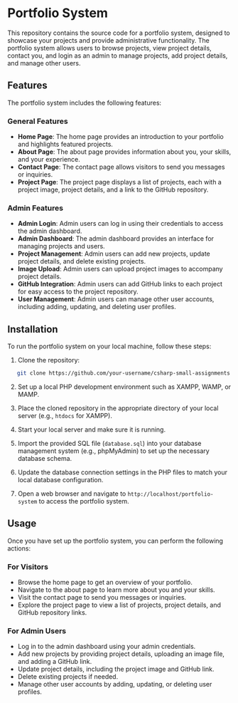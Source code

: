 # Portfolio System

This repository contains the source code for a portfolio system, designed to showcase your projects and provide administrative functionality. The portfolio system allows users to browse projects, view project details, contact you, and login as an admin to manage projects, add project details, and manage other users.

## Features

The portfolio system includes the following features:

### General Features

- **Home Page**: The home page provides an introduction to your portfolio and highlights featured projects.
- **About Page**: The about page provides information about you, your skills, and your experience.
- **Contact Page**: The contact page allows visitors to send you messages or inquiries.
- **Project Page**: The project page displays a list of projects, each with a project image, project details, and a link to the GitHub repository.

### Admin Features

- **Admin Login**: Admin users can log in using their credentials to access the admin dashboard.
- **Admin Dashboard**: The admin dashboard provides an interface for managing projects and users.
- **Project Management**: Admin users can add new projects, update project details, and delete existing projects.
- **Image Upload**: Admin users can upload project images to accompany project details.
- **GitHub Integration**: Admin users can add GitHub links to each project for easy access to the project repository.
- **User Management**: Admin users can manage other user accounts, including adding, updating, and deleting user profiles.

## Installation

To run the portfolio system on your local machine, follow these steps:

1. Clone the repository:
```bash
   git clone https://github.com/your-username/csharp-small-assignments.git bash
```

2. Set up a local PHP development environment such as XAMPP, WAMP, or MAMP.

3. Place the cloned repository in the appropriate directory of your local server (e.g., `htdocs` for XAMPP).

4. Start your local server and make sure it is running.

5. Import the provided SQL file (`database.sql`) into your database management system (e.g., phpMyAdmin) to set up the necessary database schema.

6. Update the database connection settings in the PHP files to match your local database configuration.

7. Open a web browser and navigate to `http://localhost/portfolio-system` to access the portfolio system.

## Usage

Once you have set up the portfolio system, you can perform the following actions:

### For Visitors

- Browse the home page to get an overview of your portfolio.
- Navigate to the about page to learn more about you and your skills.
- Visit the contact page to send you messages or inquiries.
- Explore the project page to view a list of projects, project details, and GitHub repository links.

### For Admin Users

- Log in to the admin dashboard using your admin credentials.
- Add new projects by providing project details, uploading an image file, and adding a GitHub link.
- Update project details, including the project image and GitHub link.
- Delete existing projects if needed.
- Manage other user accounts by adding, updating, or deleting user profiles.

